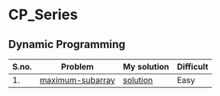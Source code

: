 # CP_Series
## Dynamic Programming

| S.no. | Problem | My solution | Difficult |
|-------|---------|-------------|-----------|
| 1. | [maximum-subarray](https://leetcode.com/problems/maximum-subarray/submissions/) | [solution](https://github.com/Mayank151c/CP_Series/blob/main/maximum-subarray.cpp) | Easy |
